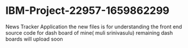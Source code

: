 # IBM-Project-22957-1659862299
News Tracker Application
the new files is for understanding the front end source code for dash board of mine( muli srinivasulu)
remaining dash boards will upload soon


